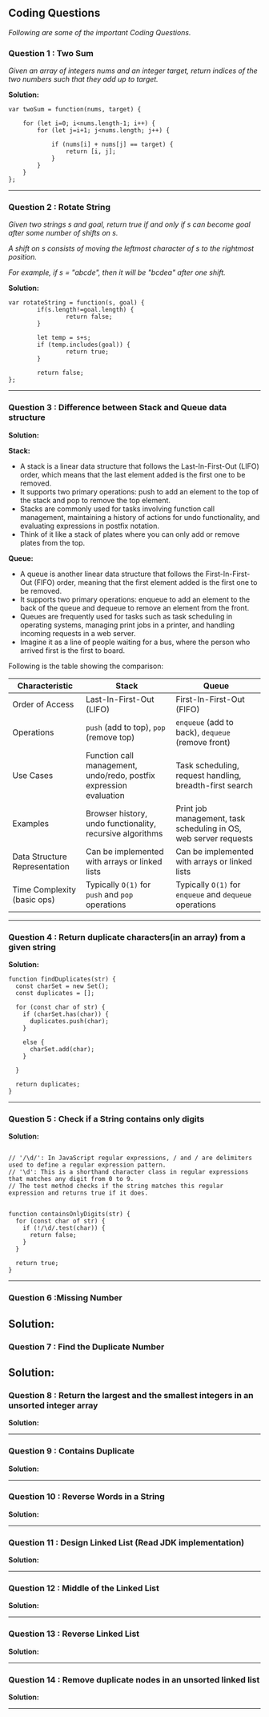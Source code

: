 ## Coding Questions
*Following are some of the important Coding Questions.*


### Question 1 : Two Sum
*Given an array of integers nums and an integer target, return indices of the two numbers such that they add up to target.*

**Solution:**

```
var twoSum = function(nums, target) {
    
    for (let i=0; i<nums.length-1; i++) {
        for (let j=i+1; j<nums.length; j++) {

            if (nums[i] + nums[j] == target) { 
                return [i, j];
            }       
        }
    }  
};

```
----------------------------------------------

### Question 2 : Rotate String 
*Given two strings s and goal, return true if and only if s can become goal after some number of shifts on s.*

*A shift on s consists of moving the leftmost character of s to the rightmost position.*

*For example, if s = "abcde", then it will be "bcdea" after one shift.*


**Solution:**

```
var rotateString = function(s, goal) {
        if(s.length!=goal.length) {
                return false;
        }

        let temp = s+s;
        if (temp.includes(goal)) {
                return true;
        }
        
        return false;
};

```


----------------------------------------------

### Question 3 : Difference between Stack and Queue data structure

**Solution:**

**Stack:**

* A stack is a linear data structure that follows the Last-In-First-Out (LIFO) order, which means that the last element added is the first one to be removed.
* It supports two primary operations: push to add an element to the top of the stack and pop to remove the top element.
* Stacks are commonly used for tasks involving function call management, maintaining a history of actions for undo functionality, and evaluating expressions in postfix notation.
* Think of it like a stack of plates where you can only add or remove plates from the top.

**Queue:**

* A queue is another linear data structure that follows the First-In-First-Out (FIFO) order, meaning that the first element added is the first one to be removed.
* It supports two primary operations: enqueue to add an element to the back of the queue and dequeue to remove an element from the front.
* Queues are frequently used for tasks such as task scheduling in operating systems, managing print jobs in a printer, and handling incoming requests in a web server.
* Imagine it as a line of people waiting for a bus, where the person who arrived first is the first to board.


Following is the table showing the comparison: 


| Characteristic            | Stack                                    | Queue                                |
|---------------------------|------------------------------------------|--------------------------------------|
| Order of Access           | Last-In-First-Out (LIFO)                | First-In-First-Out (FIFO)            |
| Operations                | `push` (add to top), `pop` (remove top)  | `enqueue` (add to back), `dequeue` (remove front) |
| Use Cases                | Function call management, undo/redo, postfix expression evaluation | Task scheduling, request handling, breadth-first search |
| Examples                  | Browser history, undo functionality, recursive algorithms | Print job management, task scheduling in OS, web server requests |
| Data Structure Representation | Can be implemented with arrays or linked lists | Can be implemented with arrays or linked lists |
| Time Complexity (basic ops) | Typically `O(1)` for `push` and `pop` operations | Typically `O(1)` for `enqueue` and `dequeue` operations |


----------------------------------------------
### Question 4 : Return duplicate characters(in an array) from a given string

**Solution:**

```
function findDuplicates(str) {
  const charSet = new Set();
  const duplicates = [];

  for (const char of str) {   
    if (charSet.has(char)) {
      duplicates.push(char);
    } 

    else {
      charSet.add(char);
    }

  }

  return duplicates;
}

```

----------------------------------------------
### Question 5 : Check if a String contains only digits

**Solution:**

```

// '/\d/': In JavaScript regular expressions, / and / are delimiters used to define a regular expression pattern.
// '\d': This is a shorthand character class in regular expressions that matches any digit from 0 to 9.
// The test method checks if the string matches this regular expression and returns true if it does.


function containsOnlyDigits(str) {
  for (const char of str) {
    if (!/\d/.test(char)) {
      return false; 
    }
  }

  return true; 
}

```

----------------------------------------------
### Question 6 :Missing Number

**Solution:**
----------------------------------------------
### Question 7 : Find the Duplicate Number

**Solution:**
----------------------------------------------
### Question 8 : Return the largest and the smallest integers in an unsorted integer array

**Solution:**

----------------------------------------------
### Question 9 : Contains Duplicate

**Solution:**

----------------------------------------------
### Question 10 : Reverse Words in a String

**Solution:**

----------------------------------------------
### Question 11 : Design Linked List (Read JDK implementation)

**Solution:**

----------------------------------------------
### Question 12 : Middle of the Linked List

**Solution:**

----------------------------------------------
### Question 13 : Reverse Linked List

**Solution:**

----------------------------------------------
### Question 14 : Remove duplicate nodes in an unsorted linked list

**Solution:**

----------------------------------------------
